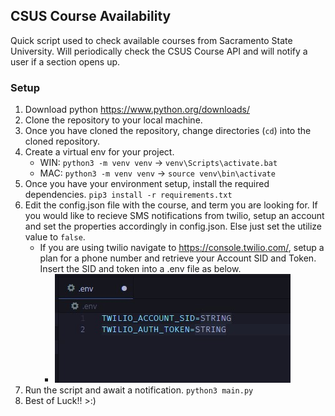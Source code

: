 ## CSUS Course Availability

Quick script used to check available courses from Sacramento State University. Will periodically check the CSUS Course API and will notify a user if a section opens up. 

### Setup
1. Download python https://www.python.org/downloads/
2. Clone the repository to your local machine.
3. Once you have cloned the repository, change directories (`cd`) into the cloned repository.
4. Create a virtual env for your project. 
    - WIN: `python3 -m venv venv` -> `venv\Scripts\activate.bat`
    - MAC: `python3 -m venv venv` -> `source venv\bin\activate`
5. Once you have your environment setup, install the required dependencies. `pip3 install -r requirements.txt`
6. Edit the config.json file with the course, and term you are looking for. If you would like to recieve SMS notifications from twilio, setup an account and set the properties accordingly in config.json. Else just set the utilize value to `false`. 
   - If you are using twilio navigate to https://console.twilio.com/, setup a plan for a phone number and retrieve your Account SID and Token. Insert the SID and token into a .env file as below. 
       - ![.env Setup](assets/envFile.jpg "ENV Example")
7. Run the script and await a notification. `python3 main.py`
8. Best of Luck!! >:)